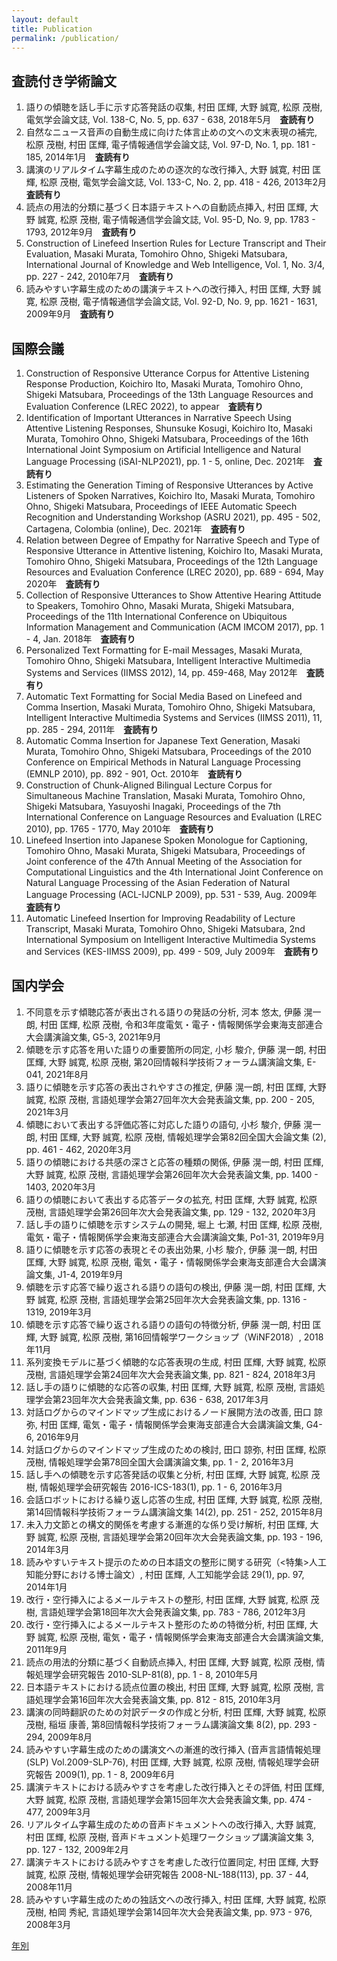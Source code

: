 ```yaml
---
layout: default
title: Publication
permalink: /publication/
---
```


## 査読付き学術論文

1. 語りの傾聴を話し手に示す応答発話の収集, 村田 匡輝, 大野 誠寛, 松原 茂樹, 電気学会論文誌, Vol. 138-C, No. 5, pp. 637 - 638, 2018年5月　__査読有り__
1. 自然なニュース音声の自動生成に向けた体言止めの文への文末表現の補完, 松原 茂樹, 村田 匡輝, 電子情報通信学会論文誌, Vol. 97-D, No. 1, pp. 181 - 185, 2014年1月　__査読有り__
1. 講演のリアルタイム字幕生成のための逐次的な改行挿入, 大野 誠寛, 村田 匡輝, 松原 茂樹, 電気学会論文誌, Vol. 133-C, No. 2, pp. 418 - 426, 2013年2月　__査読有り__
1. 読点の用法的分類に基づく日本語テキストへの自動読点挿入, 村田 匡輝, 大野 誠寛, 松原 茂樹, 電子情報通信学会論文誌, Vol. 95-D, No. 9, pp. 1783 - 1793, 2012年9月　__査読有り__
1. Construction of Linefeed Insertion Rules for Lecture Transcript and Their Evaluation, Masaki Murata, Tomohiro Ohno, Shigeki Matsubara, International Journal of Knowledge and Web Intelligence, Vol. 1, No. 3/4, pp. 227 - 242, 2010年7月　__査読有り__
1. 読みやすい字幕生成のための講演テキストへの改行挿入, 村田 匡輝, 大野 誠寛, 松原 茂樹, 電子情報通信学会論文誌, Vol. 92-D, No. 9, pp. 1621 - 1631, 2009年9月　__査読有り__

## 国際会議

1. Construction of Responsive Utterance Corpus for Attentive Listening Response Production, Koichiro Ito, Masaki Murata, Tomohiro Ohno, Shigeki Matsubara, Proceedings of the 13th Language Resources and Evaluation Conference (LREC 2022), to appear　__査読有り__
1. Identification of Important Utterances in Narrative Speech Using Attentive Listening Responses, Shunsuke Kosugi, Koichiro Ito, Masaki Murata, Tomohiro Ohno, Shigeki Matsubara, Proceedings of the 16th International Joint Symposium on Artificial Intelligence and Natural Language Processing (iSAI-NLP2021), pp. 1 - 5, online, Dec. 2021年　__査読有り__
1. Estimating the Generation Timing of Responsive Utterances by Active Listeners of Spoken Narratives, Koichiro Ito, Masaki Murata, Tomohiro Ohno, Shigeki Matsubara, Proceedings of IEEE Automatic Speech Recognition and Understanding Workshop (ASRU 2021), pp. 495 - 502, Cartagena, Colombia (online), Dec. 2021年　__査読有り__
1. Relation between Degree of Empathy for Narrative Speech and Type of Responsive Utterance in Attentive listening, Koichiro Ito, Masaki Murata, Tomohiro Ohno, Shigeki Matsubara, Proceedings of the 12th Language Resources and Evaluation Conference (LREC 2020), pp. 689 - 694, May 2020年　__査読有り__
1. Collection of Responsive Utterances to Show Attentive Hearing Attitude to Speakers, Tomohiro Ohno, Masaki Murata, Shigeki Matsubara, Proceedings of the 11th International Conference on Ubiquitous Information Management and Communication (ACM IMCOM 2017), pp. 1 - 4, Jan. 2018年　__査読有り__
1. Personalized Text Formatting for E-mail Messages, Masaki Murata, Tomohiro Ohno, Shigeki Matsubara, Intelligent Interactive Multimedia Systems and Services (IIMSS 2012), 14, pp. 459-468, May 2012年　__査読有り__
1. Automatic Text Formatting for Social Media Based on Linefeed and Comma Insertion, Masaki Murata, Tomohiro Ohno, Shigeki Matsubara, Intelligent Interactive Multimedia Systems and Services (IIMSS 2011), 11, pp. 285 - 294, 2011年　__査読有り__
1. Automatic Comma Insertion for Japanese Text Generation, Masaki Murata, Tomohiro Ohno, Shigeki Matsubara, Proceedings of the 2010 Conference on Empirical Methods in Natural Language Processing (EMNLP 2010), pp. 892 - 901, Oct. 2010年　__査読有り__
1. Construction of Chunk-Aligned Bilingual Lecture Corpus for Simultaneous Machine Translation, Masaki Murata, Tomohiro Ohno, Shigeki Matsubara, Yasuyoshi Inagaki, Proceedings of the 7th International Conference on Language Resources and Evaluation (LREC 2010), pp. 1765 - 1770, May 2010年　__査読有り__
1. Linefeed Insertion into Japanese Spoken Monologue for Captioning, Tomohiro Ohno, Masaki Murata, Shigeki Matsubara, Proceedings of Joint conference of the 47th Annual Meeting of the Association for Computational Linguistics and the 4th International Joint Conference on Natural Language Processing of the Asian Federation of Natural Language Processing (ACL-IJCNLP 2009), pp. 531 - 539, Aug. 2009年　__査読有り__
1. Automatic Linefeed Insertion for Improving Readability of Lecture Transcript, Masaki Murata, Tomohiro Ohno, Shigeki Matsubara, 2nd International Symposium on Intelligent Interactive Multimedia Systems and Services (KES-IIMSS 2009), pp. 499 - 509, July 2009年　__査読有り__

## 国内学会

1. 不同意を示す傾聴応答が表出される語りの発話の分析, 河本 悠太, 伊藤 滉一朗, 村田 匡輝, 松原 茂樹, 令和3年度電気・電子・情報関係学会東海支部連合大会講演論文集, G5-3, 2021年9月
1. 傾聴を示す応答を用いた語りの重要箇所の同定, 小杉 駿介, 伊藤 滉一朗, 村田 匡輝, 大野 誠寛, 松原 茂樹, 第20回情報科学技術フォーラム講演論文集, E-041, 2021年8月
1. 語りに傾聴を示す応答の表出されやすさの推定, 伊藤 滉一朗, 村田 匡輝, 大野 誠寛, 松原 茂樹, 言語処理学会第27回年次大会発表論文集, pp. 200 - 205, 2021年3月
1. 傾聴において表出する評価応答に対応した語りの語句, 小杉 駿介, 伊藤 滉一朗, 村田 匡輝, 大野 誠寛, 松原 茂樹, 情報処理学会第82回全国大会論文集 (2), pp. 461 - 462, 2020年3月
1. 語りの傾聴における共感の深さと応答の種類の関係, 伊藤 滉一朗, 村田 匡輝, 大野 誠寛, 松原 茂樹, 言語処理学会第26回年次大会発表論文集, pp. 1400 - 1403, 2020年3月
1. 語りの傾聴において表出する応答データの拡充, 村田 匡輝, 大野 誠寛, 松原 茂樹, 言語処理学会第26回年次大会発表論文集, pp. 129 - 132, 2020年3月
1. 話し手の語りに傾聴を示すシステムの開発, 堀上 七瀬, 村田 匡輝, 松原 茂樹, 電気・電子・情報関係学会東海支部連合大会講演論文集, Po1-31, 2019年9月
1. 語りに傾聴を示す応答の表現とその表出効果, 小杉 駿介, 伊藤 滉一朗, 村田 匡輝, 大野 誠寛, 松原 茂樹, 電気・電子・情報関係学会東海支部連合大会講演論文集, J1-4, 2019年9月
1. 傾聴を示す応答で繰り返される語りの語句の検出, 伊藤 滉一朗, 村田 匡輝, 大野 誠寛, 松原 茂樹, 言語処理学会第25回年次大会発表論文集, pp. 1316 - 1319, 2019年3月
1. 傾聴を示す応答で繰り返される語りの語句の特徴分析, 伊藤 滉一朗, 村田 匡輝, 大野 誠寛, 松原 茂樹, 第16回情報学ワークショップ（WiNF2018）, 2018年11月
1. 系列変換モデルに基づく傾聴的な応答表現の生成, 村田 匡輝, 大野 誠寛, 松原 茂樹, 言語処理学会第24回年次大会発表論文集, pp. 821 - 824, 2018年3月
1. 話し手の語りに傾聴的な応答の収集, 村田 匡輝, 大野 誠寛, 松原 茂樹, 言語処理学会第23回年次大会発表論文集, pp. 636 - 638, 2017年3月
1. 対話ログからのマインドマップ生成におけるノード展開方法の改善, 田口 諒弥, 村田 匡輝, 電気・電子・情報関係学会東海支部連合大会講演論文集, G4-6, 2016年9月
1. 対話ログからのマインドマップ生成のための検討, 田口 諒弥, 村田 匡輝, 松原 茂樹, 情報処理学会第78回全国大会講演論文集, pp. 1 - 2, 2016年3月
1. 話し手への傾聴を示す応答発話の収集と分析, 村田 匡輝, 大野 誠寛, 松原 茂樹, 情報処理学会研究報告 2016-ICS-183(1), pp. 1 - 6, 2016年3月
1. 会話ロボットにおける繰り返し応答の生成, 村田 匡輝, 大野 誠寛, 松原 茂樹, 第14回情報科学技術フォーラム講演論文集 14(2), pp. 251 - 252, 2015年8月
1. 未入力文節との構文的関係を考慮する漸進的な係り受け解析, 村田 匡輝, 大野 誠寛, 松原 茂樹, 言語処理学会第20回年次大会発表論文集, pp. 193 - 196, 2014年3月
1. 読みやすいテキスト提示のための日本語文の整形に関する研究（<特集>人工知能分野における博士論文）, 村田 匡輝, 人工知能学会誌 29(1), pp. 97, 2014年1月
1. 改行・空行挿入によるメールテキストの整形, 村田 匡輝, 大野 誠寛, 松原 茂樹, 言語処理学会第18回年次大会発表論文集, pp. 783 - 786, 2012年3月
1. 改行・空行挿入によるメールテキスト整形のための特徴分析, 村田 匡輝, 大野 誠寛, 松原 茂樹, 電気・電子・情報関係学会東海支部連合大会講演論文集, 2011年9月
1. 読点の用法的分類に基づく自動読点挿入, 村田 匡輝, 大野 誠寛, 松原 茂樹, 情報処理学会研究報告 2010-SLP-81(8), pp. 1 - 8, 2010年5月
1. 日本語テキストにおける読点位置の検出, 村田 匡輝, 大野 誠寛, 松原 茂樹, 言語処理学会第16回年次大会発表論文集, pp. 812 - 815, 2010年3月
1. 講演の同時翻訳のための対訳データの作成と分析, 村田 匡輝, 大野 誠寛, 松原 茂樹, 稲垣 康善, 第8回情報科学技術フォーラム講演論文集 8(2), pp. 293 - 294, 2009年8月
1. 読みやすい字幕生成のための講演文への漸進的改行挿入 (音声言語情報処理(SLP) Vol.2009-SLP-76), 村田 匡輝, 大野 誠寛, 松原 茂樹, 情報処理学会研究報告 2009(1), pp. 1 - 8, 2009年6月
1. 講演テキストにおける読みやすさを考慮した改行挿入とその評価, 村田 匡輝, 大野 誠寛, 松原 茂樹, 言語処理学会第15回年次大会発表論文集, pp. 474 - 477, 2009年3月
1. リアルタイム字幕生成のための音声ドキュメントへの改行挿入, 大野 誠寛, 村田 匡輝, 松原 茂樹, 音声ドキュメント処理ワークショップ講演論文集 3, pp. 127 - 132, 2009年2月
1. 講演テキストにおける読みやすさを考慮した改行位置同定, 村田 匡輝, 大野 誠寛, 松原 茂樹, 情報処理学会研究報告 2008-NL-188(113), pp. 37 - 44, 2008年11月
1. 読みやすい字幕生成のための独話文への改行挿入, 村田 匡輝, 大野 誠寛, 松原 茂樹, 柏岡 秀紀, 言語処理学会第14回年次大会発表論文集, pp. 973 - 976, 2008年3月

[年別](publication_year.md)